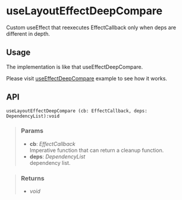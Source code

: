 # useLayoutEffectDeepCompare
Custom useEffect that reexecutes EffectCallback only when deps are different in depth.

## Usage

The implementation is like that useEffectDeepCompare.

Please visit [useEffectDeepCompare](/useEffectDeepCompare) example to see how it works.

## API

```tsx
useLayoutEffectDeepCompare (cb: EffectCallback, deps: DependencyList):void 
```

> ### Params
>
> - __cb__: _EffectCallback_  
Imperative function that can return a cleanup function.
> - __deps__: _DependencyList_  
dependency list.
>

> ### Returns
>
> - _void_
>